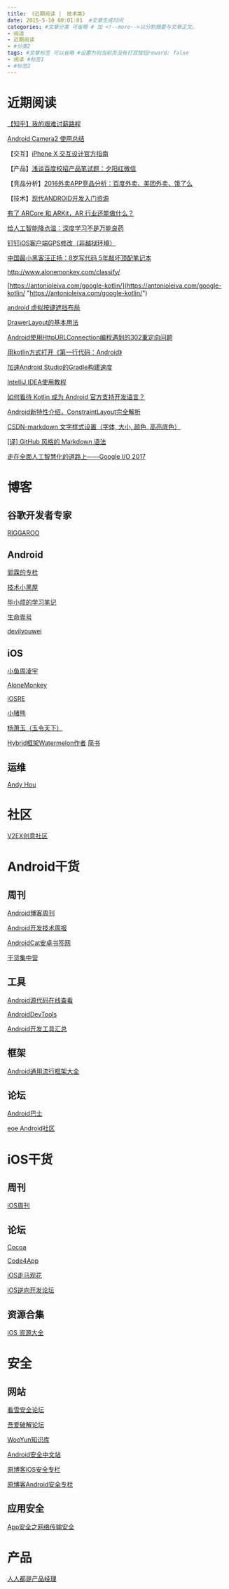 ```yaml
---
title: 《近期阅读 |　技术类》
date: 2015-5-10 00:01:01  #文章生成时间
categories: #文章分类 可省略 # 加 <!--more-->以分割摘要与文章正文。
- 阅读
- 近期阅读
- #分类2
tags: #文章标签 可以省略 #设置为则当前页没有打赏按钮reward: false
- 阅读 #标签1
- #标签2
---
```

# 近期阅读 #

[【知乎】我的艰难讨薪路程](https://zhuanlan.zhihu.com/p/29345989)

[Android Camera2 使用总结](http://www.jianshu.com/p/73fed068a795)

【交互】[iPhone X 交互设计官方指南](http://www.woshipm.com/pd/786786.html)

【产品】[浅谈百度校招产品笔试题：夕阳红微信](http://www.woshipm.com/pmd/787072.html)

【竞品分析】[2016外卖APP竞品分析：百度外卖、美团外卖、饿了么](http://www.woshipm.com/evaluating/394861.html)

<!--more-->
【技术】[现代ANDROID开发入门资源](https://riggaroo.co.za/resources-getting-started-android-development/)

[有了 ARCore 和 ARKit，AR 行业还能做什么？](http://36kr.com/p/5091876.html)

[给人工智能降点温：深度学习不是万能良药](http://mp.weixin.qq.com/s/pPI5n1zOAxAINBIHw7gNrA)

[钉钉iOS客户端GPS修改（非越狱环境）](http://www.chinapyg.com/thread-88593-1-1.html)

[中国最小黑客汪正扬：8岁写代码 5年敲坏顶配笔记本](http://www.techweb.com.cn/internet/2014-09-28/2080156.shtml)

http://www.alonemonkey.com/classify/

[https://antonioleiva.com/google-kotlin/](https://antonioleiva.com/google-kotlin/ "https://antonioleiva.com/google-kotlin/")

[android 虚拟按键遮挡布局](http://blog.csdn.net/a541006/article/details/52795245)

[DrawerLayout的基本用法](http://blog.csdn.net/wangyangyang_n/article/details/50586921)

[Android使用HttpURLConnection编程遇到的302重定向问题](http://blog.csdn.net/u014675538/article/details/54426457)

[用kotlin方式打开《第一行代码：Android》](http://www.cnblogs.com/devilyouwei/p/6881955.html)

[加速Android Studio的Gradle构建速度](http://www.jianshu.com/p/2a58fd896214)

[IntelliJ IDEA使用教程](http://www.phperz.com/special/83.html)

[如何看待 Kotlin 成为 Android 官方支持开发语言？](http://blog.csdn.net/androidyue/article/details/72614805) 

[Android新特性介绍，ConstraintLayout完全解析](http://blog.csdn.net/guolin_blog/article/details/53122387)

[CSDN-markdown 文字样式设置（字体, 大小, 颜色, 高亮底色）](http://wanqinlong.com/2017/05/19/05Google_Kotlin_02_%E7%BC%96%E7%A0%81%E8%A7%84%E8%8C%83/#more)

[[译] GitHub 风格的 Markdown 语法](https://mp.weixin.qq.com/s?__biz=MzIyMjE0ODQ0OQ==&mid=2651552757&idx=1&sn=79f77622e411e3d099208bee55f6358a)

[走在全面人工智慧化的道路上——Google I/O 2017](https://www.bnext.com.tw/article/44536/google-announces-google-lens-and-updates-google-photos)



# 博客 #
## 谷歌开发者专家 ##
[RIGGAROO](https://riggaroo.co.za/)

## Android ##

[郭霖的专栏](http://blog.csdn.net/guolin_blog)

[技术小黑屋](http://droidyue.com/)

[毕小烦的学习笔记](http://blog.csdn.net/wirelessqa)

[生命壹号](http://www.cnblogs.com/smyhvae/)

[devilyouwei](http://www.cnblogs.com/devilyouwei/)

## iOS ##

[小鱼周凌宇](http://zhoulingyu.com/)

[AloneMonkey](http://www.alonemonkey.com/)

[iOSRE](http://bbs.iosre.com/)

[小猪熊](http://www.piggybear.net/)

[杨萧玉（玉令天下）](http://yulingtianxia.com/)

[Hybrid框架Watermelon作者](http://www.kyson.cn/)  [简书](http://www.jianshu.com/u/24d715499bcf)

## 运维 ##
[Andy Hou](http://hi-andy.com/)

# 社区 #
[V2EX创意社区](https://www.v2ex.com/)

# Android干货 #
## 周刊 ##
[Android博客周刊](http://www.androidblog.cn/)

[Android开发技术周报](http://www.androidweekly.cn/)

[AndroidCat安卓书签网](http://androidcat.com)

[干货集中营](http://gank.io/)

## 工具 ##
[Android源代码在线查看](http://androidxref.com/)

[AndroidDevTools](http://www.androiddevtools.cn/)

[Android开发工具汇总](http://androidblog.cn/tools/)

## 框架 ##
[Android通用流行框架大全](https://segmentfault.com/a/1190000005073746)

## 论坛 ##
[Android巴士](http://www.apkbus.com/)

[eoe Android社区](http://www.eoeandroid.com/forum.php)

# iOS干货 #
## 周刊 ##
[iOS周刊](https://iosdevweekly.com/)

## 论坛 ##
[Cocoa](http://www.cocoachina.com/)

[Code4App](http://code4app.com/)

[iOS走马观花](http://ios.b2mp.cn/)

[iOS逆向开发论坛](http://ios.b2mp.cn/)

## 资源合集 ##
[iOS 资源大全](http://ios.jobbole.com/83907/)

# 安全 #
## 网站 ##
[看雪安全论坛](http://bbs.pediy.com/)

[吾爱破解论坛](https://www.52pojie.cn/)

[WooYun知识库](http://drops.wooyun.org/)

[Android安全中文站](http://www.droidsec.cn/)

[原博客iOS安全专栏](http://www.blogfshare.com/category/ios-secure)

[原博客Android安全专栏](http://www.blogfshare.com/category/android-sec)

## 应用安全 ##
[App安全之网络传输安全](http://ios.jobbole.com/84633/)

# 产品 #
[人人都是产品经理](http://www.woshipm.com/)
